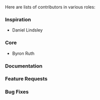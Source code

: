 Here are lists of contributors in various roles:

### Inspiration

- Daniel Lindsley

### Core

- Byron Ruth

### Documentation

### Feature Requests

### Bug Fixes
